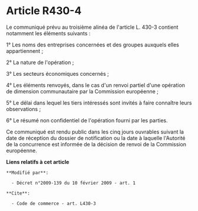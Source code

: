 # Article R430-4

Le communiqué prévu au troisième alinéa de l'article L. 430-3 contient notamment les éléments suivants : 

1° Les noms des entreprises concernées et des groupes auxquels elles appartiennent ; 

2° La nature de l'opération ; 

3° Les secteurs économiques concernés ; 

4° Les éléments renvoyés, dans le cas d'un renvoi partiel d'une opération de dimension communautaire par la Commission
européenne ; 

5° Le délai dans lequel les tiers intéressés sont invités à faire connaître leurs observations ; 

6° Le résumé non confidentiel de l'opération fourni par les parties. 

Ce communiqué est rendu public dans les cinq jours ouvrables suivant la date de réception du dossier de notification ou la
date à laquelle l'Autorité de la concurrence est informée de la décision de renvoi de la Commission européenne.

**Liens relatifs à cet article**

	**Modifié par**:

	  - Décret n°2009-139 du 10 février 2009 - art. 1

	**Cite**:

	  - Code de commerce - art. L430-3
